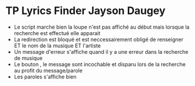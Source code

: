 # TP Lyrics Finder Jayson Daugey
- Le script marche bien la loupe n'est pas affiché au début mais lorsque la recherche est effectué elle apparait
- La redirection est bloqué et est neccessairement obligé de renseigner ET le nom de la musique ET l'artiste
- Un message d'erreur s'affiche quand il y a une erreur dans la recherche de musique
- Le bouton , le message sont incochable et disparu lors de la recherche au profit du message/parole
- Les paroles s'affiche bien
